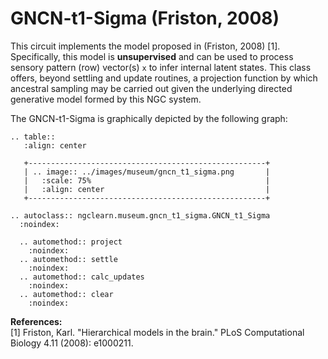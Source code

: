 # GNCN-t1-Sigma (Friston, 2008)

This circuit implements the model proposed in (Friston, 2008) [1].
Specifically, this model is **unsupervised** and can be used to process sensory
pattern (row) vector(s) `x` to infer internal latent states. This class offers,
beyond settling and update routines, a projection function by which ancestral
sampling may be carried out given the underlying directed generative model
formed by this NGC system.

The GNCN-t1-Sigma is graphically depicted by the following graph:

```{eval-rst}
.. table::
   :align: center

   +-----------------------------------------------------+
   | .. image:: ../images/museum/gncn_t1_sigma.png       |
   |   :scale: 75%                                       |
   |   :align: center                                    |
   +-----------------------------------------------------+
```

```{eval-rst}
.. autoclass:: ngclearn.museum.gncn_t1_sigma.GNCN_t1_Sigma
  :noindex:

  .. automethod:: project
    :noindex:
  .. automethod:: settle
    :noindex:
  .. automethod:: calc_updates
    :noindex:
  .. automethod:: clear
    :noindex:
```

**References:** <br>
[1] Friston, Karl. "Hierarchical models in the brain." PLoS Computational
Biology 4.11 (2008): e1000211.
